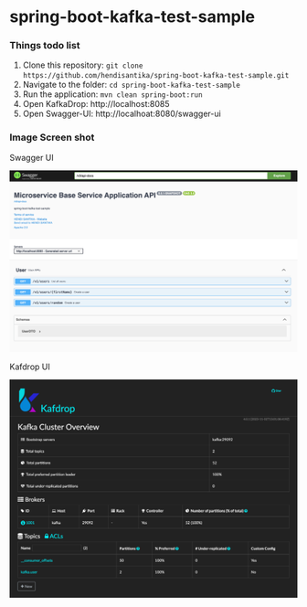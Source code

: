 # spring-boot-kafka-test-sample

### Things todo list

1. Clone this repository: `git clone https://github.com/hendisantika/spring-boot-kafka-test-sample.git`
2. Navigate to the folder: `cd spring-boot-kafka-test-sample`
3. Run the application: `mvn clean spring-boot:run`
4. Open KafkaDrop: http://localhost:8085
5. Open Swagger-UI: http://localhoat:8080/swagger-ui

### Image Screen shot

Swagger UI

![Swagger UI](img/Swagger%20UI.png "Swagger UI")

Kafdrop UI

![Kafdrop UI](img/KafDrop.png "Kafdrop UI")
